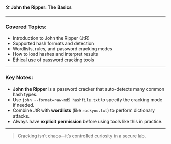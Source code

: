 🛠️ **John the Ripper: The Basics**

---

### Covered Topics:
- Introduction to John the Ripper (JtR)
- Supported hash formats and detection
- Wordlists, rules, and password cracking modes
- How to load hashes and interpret results
- Ethical use of password cracking tools

---

### Key Notes:
- **John the Ripper** is a password cracker that auto-detects many common hash types.
- Use `john --format=raw-md5 hashfile.txt` to specify the cracking mode if needed.
- Combine JtR with **wordlists** (like `rockyou.txt`) to perform dictionary attacks.
- Always have **explicit permission** before using tools like this in practice.

---

> Cracking isn’t chaos—it’s controlled curiosity in a secure lab.
